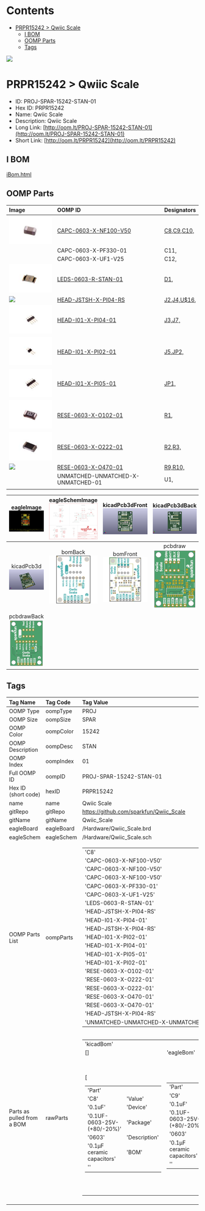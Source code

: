 



Contents
========

* [PRPR15242 > Qwiic Scale](#prpr15242--qwiic-scale)
	* [I BOM](#i-bom)
	* [OOMP Parts](#oomp-parts)
	* [Tags](#tags)
  
![][im]
# PRPR15242 > Qwiic Scale

- ID: PROJ-SPAR-15242-STAN-01
- Hex ID: PRPR15242
- Name: Qwiic Scale
- Description: Qwiic Scale
- Long Link: [http://oom.lt/PROJ-SPAR-15242-STAN-01](http://oom.lt/PROJ-SPAR-15242-STAN-01)
- Short Link: [http://oom.lt/PRPR15242](http://oom.lt/PRPR15242)

## I BOM
  
[iBom.html](https://htmlpreview.github.io/?https://github.com/oomlout/oomlout_OOMP_projects_V2/blob/main/PROJ/SPAR/15242/STAN/01/ibom.html)
## OOMP Parts
  

|Image|OOMP ID|Designators|
| :--- | :--- | :--- |
|[![](https://raw.githubusercontent.com/oomlout/oomlout_OOMP_parts_V2/main/CAPC/0603/X/NF100/V50/image_140.jpg)](https://github.com/oomlout/oomlout_OOMP_parts_V2/tree/main/CAPC/0603/X/NF100/V50/)|[CAPC-0603-X-NF100-V50](https://github.com/oomlout/oomlout_OOMP_parts_V2/tree/main/CAPC/0603/X/NF100/V50/)|[C8,C9,C10,](https://github.com/oomlout/oomlout_OOMP_parts_V2/tree/main/CAPC/0603/X/NF100/V50/)|
|![]()|CAPC-0603-X-PF330-01|C11,|
|![]()|CAPC-0603-X-UF1-V25|C12,|
|[![](https://raw.githubusercontent.com/oomlout/oomlout_OOMP_parts_V2/main/LEDS/0603/R/STAN/01/image_140.jpg)](https://github.com/oomlout/oomlout_OOMP_parts_V2/tree/main/LEDS/0603/R/STAN/01/)|[LEDS-0603-R-STAN-01](https://github.com/oomlout/oomlout_OOMP_parts_V2/tree/main/LEDS/0603/R/STAN/01/)|[D1,](https://github.com/oomlout/oomlout_OOMP_parts_V2/tree/main/LEDS/0603/R/STAN/01/)|
|[![](https://raw.githubusercontent.com/oomlout/oomlout_OOMP_parts_V2/main/HEAD/JSTSH/X/PI04/RS/image_140.jpg)](https://github.com/oomlout/oomlout_OOMP_parts_V2/tree/main/HEAD/JSTSH/X/PI04/RS/)|[HEAD-JSTSH-X-PI04-RS](https://github.com/oomlout/oomlout_OOMP_parts_V2/tree/main/HEAD/JSTSH/X/PI04/RS/)|[J2,J4,U$16,](https://github.com/oomlout/oomlout_OOMP_parts_V2/tree/main/HEAD/JSTSH/X/PI04/RS/)|
|[![](https://raw.githubusercontent.com/oomlout/oomlout_OOMP_parts_V2/main/HEAD/I01/X/PI04/01/image_140.jpg)](https://github.com/oomlout/oomlout_OOMP_parts_V2/tree/main/HEAD/I01/X/PI04/01/)|[HEAD-I01-X-PI04-01](https://github.com/oomlout/oomlout_OOMP_parts_V2/tree/main/HEAD/I01/X/PI04/01/)|[J3,J7,](https://github.com/oomlout/oomlout_OOMP_parts_V2/tree/main/HEAD/I01/X/PI04/01/)|
|[![](https://raw.githubusercontent.com/oomlout/oomlout_OOMP_parts_V2/main/HEAD/I01/X/PI02/01/image_140.jpg)](https://github.com/oomlout/oomlout_OOMP_parts_V2/tree/main/HEAD/I01/X/PI02/01/)|[HEAD-I01-X-PI02-01](https://github.com/oomlout/oomlout_OOMP_parts_V2/tree/main/HEAD/I01/X/PI02/01/)|[J5,JP2,](https://github.com/oomlout/oomlout_OOMP_parts_V2/tree/main/HEAD/I01/X/PI02/01/)|
|[![](https://raw.githubusercontent.com/oomlout/oomlout_OOMP_parts_V2/main/HEAD/I01/X/PI05/01/image_140.jpg)](https://github.com/oomlout/oomlout_OOMP_parts_V2/tree/main/HEAD/I01/X/PI05/01/)|[HEAD-I01-X-PI05-01](https://github.com/oomlout/oomlout_OOMP_parts_V2/tree/main/HEAD/I01/X/PI05/01/)|[JP1,](https://github.com/oomlout/oomlout_OOMP_parts_V2/tree/main/HEAD/I01/X/PI05/01/)|
|[![](https://raw.githubusercontent.com/oomlout/oomlout_OOMP_parts_V2/main/RESE/0603/X/O102/01/image_140.jpg)](https://github.com/oomlout/oomlout_OOMP_parts_V2/tree/main/RESE/0603/X/O102/01/)|[RESE-0603-X-O102-01](https://github.com/oomlout/oomlout_OOMP_parts_V2/tree/main/RESE/0603/X/O102/01/)|[R1,](https://github.com/oomlout/oomlout_OOMP_parts_V2/tree/main/RESE/0603/X/O102/01/)|
|[![](https://raw.githubusercontent.com/oomlout/oomlout_OOMP_parts_V2/main/RESE/0603/X/O222/01/image_140.jpg)](https://github.com/oomlout/oomlout_OOMP_parts_V2/tree/main/RESE/0603/X/O222/01/)|[RESE-0603-X-O222-01](https://github.com/oomlout/oomlout_OOMP_parts_V2/tree/main/RESE/0603/X/O222/01/)|[R2,R3,](https://github.com/oomlout/oomlout_OOMP_parts_V2/tree/main/RESE/0603/X/O222/01/)|
|[![](https://raw.githubusercontent.com/oomlout/oomlout_OOMP_parts_V2/main/RESE/0603/X/O470/01/image_140.jpg)](https://github.com/oomlout/oomlout_OOMP_parts_V2/tree/main/RESE/0603/X/O470/01/)|[RESE-0603-X-O470-01](https://github.com/oomlout/oomlout_OOMP_parts_V2/tree/main/RESE/0603/X/O470/01/)|[R9,R10,](https://github.com/oomlout/oomlout_OOMP_parts_V2/tree/main/RESE/0603/X/O470/01/)|
|![]()|UNMATCHED-UNMATCHED-X-UNMATCHED-01|U1,|
||||
  

|eagleImage<br>[![](https://raw.githubusercontent.com/oomlout/oomlout_OOMP_projects_V2/main/PROJ/SPAR/15242/STAN/01/eagleImage_140.png)](https://github.com/oomlout/oomlout_OOMP_projects_V2/tree/main/PROJ/SPAR/15242/STAN/01/eagleImage.png)|eagleSchemImage<br>[![](https://raw.githubusercontent.com/oomlout/oomlout_OOMP_projects_V2/main/PROJ/SPAR/15242/STAN/01/eagleSchemImage_140.png)](https://github.com/oomlout/oomlout_OOMP_projects_V2/tree/main/PROJ/SPAR/15242/STAN/01/eagleSchemImage.png)|kicadPcb3dFront<br>[![](https://raw.githubusercontent.com/oomlout/oomlout_OOMP_projects_V2/main/PROJ/SPAR/15242/STAN/01/kicadPcb3dFront_140.png)](https://github.com/oomlout/oomlout_OOMP_projects_V2/tree/main/PROJ/SPAR/15242/STAN/01/kicadPcb3dFront.png)|kicadPcb3dBack<br>[![](https://raw.githubusercontent.com/oomlout/oomlout_OOMP_projects_V2/main/PROJ/SPAR/15242/STAN/01/kicadPcb3dBack_140.png)](https://github.com/oomlout/oomlout_OOMP_projects_V2/tree/main/PROJ/SPAR/15242/STAN/01/kicadPcb3dBack.png)|
| :---: | :---: | :---: | :---: |
|kicadPcb3d<br>[![](https://raw.githubusercontent.com/oomlout/oomlout_OOMP_projects_V2/main/PROJ/SPAR/15242/STAN/01/kicadPcb3d_140.png)](https://github.com/oomlout/oomlout_OOMP_projects_V2/tree/main/PROJ/SPAR/15242/STAN/01/kicadPcb3d.png)|bomBack<br>[![](https://raw.githubusercontent.com/oomlout/oomlout_OOMP_projects_V2/main/PROJ/SPAR/15242/STAN/01/bomBack_140.png)](https://github.com/oomlout/oomlout_OOMP_projects_V2/tree/main/PROJ/SPAR/15242/STAN/01/bomBack.png)|bomFront<br>[![](https://raw.githubusercontent.com/oomlout/oomlout_OOMP_projects_V2/main/PROJ/SPAR/15242/STAN/01/bomFront_140.png)](https://github.com/oomlout/oomlout_OOMP_projects_V2/tree/main/PROJ/SPAR/15242/STAN/01/bomFront.png)|pcbdraw<br>[![](https://raw.githubusercontent.com/oomlout/oomlout_OOMP_projects_V2/main/PROJ/SPAR/15242/STAN/01/pcbdraw_140.png)](https://github.com/oomlout/oomlout_OOMP_projects_V2/tree/main/PROJ/SPAR/15242/STAN/01/pcbdraw.svg)|
|pcbdrawBack<br>[![](https://raw.githubusercontent.com/oomlout/oomlout_OOMP_projects_V2/main/PROJ/SPAR/15242/STAN/01/pcbdrawBack_140.png)](https://github.com/oomlout/oomlout_OOMP_projects_V2/tree/main/PROJ/SPAR/15242/STAN/01/pcbdrawBack.svg)||||

## Tags
  

|Tag Name|Tag Code|Tag Value|
| :--- | :--- | :--- |
|OOMP Type|oompType|PROJ|
|OOMP Size|oompSize|SPAR|
|OOMP Color|oompColor|15242|
|OOMP Description|oompDesc|STAN|
|OOMP Index|oompIndex|01|
|Full OOMP ID|oompID|PROJ-SPAR-15242-STAN-01|
|Hex ID (short code)|hexID|PRPR15242|
|name|name|Qwiic Scale|
|gitRepo|gitRepo|https://github.com/sparkfun/Qwiic_Scale|
|gitName|gitName|Qwiic_Scale|
|eagleBoard|eagleBoard|/Hardware/Qwiic_Scale.brd|
|eagleSchem|eagleSchem|/Hardware/Qwiic_Scale.sch|
|OOMP Parts List|oompParts|<table><tr><td>'C8'</td></tr><tr><td> 'CAPC-0603-X-NF100-V50'</td><td> 'C9'</td></tr><tr><td> 'CAPC-0603-X-NF100-V50'</td><td> 'C10'</td></tr><tr><td> 'CAPC-0603-X-NF100-V50'</td><td> 'C11'</td></tr><tr><td> 'CAPC-0603-X-PF330-01'</td><td> 'C12'</td></tr><tr><td> 'CAPC-0603-X-UF1-V25'</td><td> 'D1'</td></tr><tr><td> 'LEDS-0603-R-STAN-01'</td><td> 'J2'</td></tr><tr><td> 'HEAD-JSTSH-X-PI04-RS'</td><td> 'J3'</td></tr><tr><td> 'HEAD-I01-X-PI04-01'</td><td> 'J4'</td></tr><tr><td> 'HEAD-JSTSH-X-PI04-RS'</td><td> 'J5'</td></tr><tr><td> 'HEAD-I01-X-PI02-01'</td><td> 'J7'</td></tr><tr><td> 'HEAD-I01-X-PI04-01'</td><td> 'JP1'</td></tr><tr><td> 'HEAD-I01-X-PI05-01'</td><td> 'JP2'</td></tr><tr><td> 'HEAD-I01-X-PI02-01'</td><td> 'R1'</td></tr><tr><td> 'RESE-0603-X-O102-01'</td><td> 'R2'</td></tr><tr><td> 'RESE-0603-X-O222-01'</td><td> 'R3'</td></tr><tr><td> 'RESE-0603-X-O222-01'</td><td> 'R9'</td></tr><tr><td> 'RESE-0603-X-O470-01'</td><td> 'R10'</td></tr><tr><td> 'RESE-0603-X-O470-01'</td><td> 'U$16'</td></tr><tr><td> 'HEAD-JSTSH-X-PI04-RS'</td><td> 'U1'</td></tr><tr><td> 'UNMATCHED-UNMATCHED-X-UNMATCHED-01'</td></tr></table>|
|Parts as pulled from a BOM|rawParts|<table><tr><td>'kicadBom'</td></tr><tr><td> []</td><td> 'eagleBom'</td></tr><tr><td> [<table><tr><td>'Part'</td></tr><tr><td> 'C8'</td><td> 'Value'</td></tr><tr><td> '0.1uF'</td><td> 'Device'</td></tr><tr><td> '0.1UF-0603-25V-(+80/-20%)'</td><td> 'Package'</td></tr><tr><td> '0603'</td><td> 'Description'</td></tr><tr><td> '0.1µF ceramic capacitors'</td><td> 'BOM'</td></tr><tr><td> ''</td></tr></table></td><td> <table><tr><td>'Part'</td></tr><tr><td> 'C9'</td><td> 'Value'</td></tr><tr><td> '0.1uF'</td><td> 'Device'</td></tr><tr><td> '0.1UF-0603-25V-(+80/-20%)'</td><td> 'Package'</td></tr><tr><td> '0603'</td><td> 'Description'</td></tr><tr><td> '0.1µF ceramic capacitors'</td><td> 'BOM'</td></tr><tr><td> ''</td></tr></table></td><td> <table><tr><td>'Part'</td></tr><tr><td> 'C10'</td><td> 'Value'</td></tr><tr><td> '0.1uF'</td><td> 'Device'</td></tr><tr><td> '0.1UF-0603-25V-(+80/-20%)'</td><td> 'Package'</td></tr><tr><td> '0603'</td><td> 'Description'</td></tr><tr><td> '0.1µF ceramic capacitors'</td><td> 'BOM'</td></tr><tr><td> ''</td></tr></table></td><td> <table><tr><td>'Part'</td></tr><tr><td> 'C11'</td><td> 'Value'</td></tr><tr><td> '330pF'</td><td> 'Device'</td></tr><tr><td> '330PF-0603-50V-5%'</td><td> 'Package'</td></tr><tr><td> '0603'</td><td> 'Description'</td></tr><tr><td> '330pF/0.33nF ceramic capacitors'</td><td> 'BOM'</td></tr><tr><td> ''</td></tr></table></td><td> <table><tr><td>'Part'</td></tr><tr><td> 'C12'</td><td> 'Value'</td></tr><tr><td> '1.0uF'</td><td> 'Device'</td></tr><tr><td> '1.0UF-0603-16V-10%'</td><td> 'Package'</td></tr><tr><td> '0603'</td><td> 'Description'</td></tr><tr><td> '1µF ceramic capacitors'</td><td> 'BOM'</td></tr><tr><td> ''</td></tr></table></td><td> <table><tr><td>'Part'</td></tr><tr><td> 'D1'</td><td> 'Value'</td></tr><tr><td> 'RED'</td><td> 'Device'</td></tr><tr><td> 'LED-RED0603'</td><td> 'Package'</td></tr><tr><td> 'LED-0603'</td><td> 'Description'</td></tr><tr><td> 'Red SMD LED'</td><td> 'BOM'</td></tr><tr><td> ''</td></tr></table></td><td> <table><tr><td>'Part'</td></tr><tr><td> 'FRAME1'</td><td> 'Value'</td></tr><tr><td> 'FRAME-LETTER'</td><td> 'Device'</td></tr><tr><td> 'FRAME-LETTER'</td><td> 'Package'</td></tr><tr><td> 'CREATIVE_COMMONS'</td><td> 'Description'</td></tr><tr><td> 'Schematic Frame - Letter'</td><td> 'BOM'</td></tr><tr><td> ''</td></tr></table></td><td> <table><tr><td>'Part'</td></tr><tr><td> 'J1'</td><td> 'Value'</td></tr><tr><td> 'CAP'</td><td> 'Device'</td></tr><tr><td> 'JUMPER-SMT_2_NC_TRACE_SILK'</td><td> 'Package'</td></tr><tr><td> 'SMT-JUMPER_2_NC_TRACE_SILK'</td><td> 'Description'</td></tr><tr><td> 'Normally closed trace jumper'</td><td> 'BOM'</td></tr><tr><td> ''</td></tr></table></td><td> <table><tr><td>'Part'</td></tr><tr><td> 'J2'</td><td> 'Value'</td></tr><tr><td> 'Qwiic'</td><td> 'Device'</td></tr><tr><td> 'I2C_STANDARDQWIIC'</td><td> 'Package'</td></tr><tr><td> 'JST04_1MM_RA'</td><td> 'Description'</td></tr><tr><td> 'SparkFun I2C Standard Pinout Header'</td><td> 'BOM'</td></tr><tr><td> ''</td></tr></table></td><td> <table><tr><td>'Part'</td></tr><tr><td> 'J3'</td><td> 'Value'</td></tr><tr><td> 'PTH'</td><td> 'Device'</td></tr><tr><td> 'I2C_STANDARD_NO_SILK'</td><td> 'Package'</td></tr><tr><td> '1X04_NO_SILK'</td><td> 'Description'</td></tr><tr><td> 'SparkFun I2C Standard Pinout Header'</td><td> 'BOM'</td></tr><tr><td> ''</td></tr></table></td><td> <table><tr><td>'Part'</td></tr><tr><td> 'J4'</td><td> 'Value'</td></tr><tr><td> 'Qwiic'</td><td> 'Device'</td></tr><tr><td> 'I2C_STANDARDQWIIC'</td><td> 'Package'</td></tr><tr><td> 'JST04_1MM_RA'</td><td> 'Description'</td></tr><tr><td> 'SparkFun I2C Standard Pinout Header'</td><td> 'BOM'</td></tr><tr><td> ''</td></tr></table></td><td> <table><tr><td>'Part'</td></tr><tr><td> 'J5'</td><td> 'Value'</td></tr><tr><td> ''</td><td> 'Device'</td></tr><tr><td> 'CONN_021X02_NO_SILK'</td><td> 'Package'</td></tr><tr><td> '1X02_NO_SILK'</td><td> 'Description'</td></tr><tr><td> 'Multi connection point. Often used as Generic Header-pin footprint for 0.1 inch spaced/style header connections'</td><td> 'BOM'</td></tr><tr><td> ''</td></tr></table></td><td> <table><tr><td>'Part'</td></tr><tr><td> 'J7'</td><td> 'Value'</td></tr><tr><td> 'Spring Terminal'</td><td> 'Device'</td></tr><tr><td> 'CONN_04SPRING'</td><td> 'Package'</td></tr><tr><td> '1X04_SPRING_TERMINAL'</td><td> 'Description'</td></tr><tr><td> 'Multi connection point. Often used as Generic Header-pin footprint for 0.1 inch spaced/style header connections'</td><td> 'BOM'</td></tr><tr><td> ''</td></tr></table></td><td> <table><tr><td>'Part'</td></tr><tr><td> 'JP1'</td><td> 'Value'</td></tr><tr><td> ''</td><td> 'Device'</td></tr><tr><td> 'CONN_05NO_SILK'</td><td> 'Package'</td></tr><tr><td> '1X05_NO_SILK'</td><td> 'Description'</td></tr><tr><td> 'Multi connection point. Often used as Generic Header-pin footprint for 0.1 inch spaced/style header connections'</td><td> 'BOM'</td></tr><tr><td> ''</td></tr></table></td><td> <table><tr><td>'Part'</td></tr><tr><td> 'JP2'</td><td> 'Value'</td></tr><tr><td> ''</td><td> 'Device'</td></tr><tr><td> 'CONN_021X02_NO_SILK'</td><td> 'Package'</td></tr><tr><td> '1X02_NO_SILK'</td><td> 'Description'</td></tr><tr><td> 'Multi connection point. Often used as Generic Header-pin footprint for 0.1 inch spaced/style header connections'</td><td> 'BOM'</td></tr><tr><td> ''</td></tr></table></td><td> <table><tr><td>'Part'</td></tr><tr><td> 'JP3'</td><td> 'Value'</td></tr><tr><td> 'I2C'</td><td> 'Device'</td></tr><tr><td> 'JUMPER-SMT_3_2-NC_TRACE_SILK'</td><td> 'Package'</td></tr><tr><td> 'SMT-JUMPER_3_2-NC_TRACE_SILK'</td><td> 'Description'</td></tr><tr><td> 'Normally closed trace jumper (2 of 2 connections)'</td><td> 'BOM'</td></tr><tr><td> ''</td></tr></table></td><td> <table><tr><td>'Part'</td></tr><tr><td> 'JP21'</td><td> 'Value'</td></tr><tr><td> 'FIDUCIALUFIDUCIAL'</td><td> 'Device'</td></tr><tr><td> 'FIDUCIALUFIDUCIAL'</td><td> 'Package'</td></tr><tr><td> 'MICRO-FIDUCIAL'</td><td> 'Description'</td></tr><tr><td> 'Fiducial Alignment Points'</td><td> 'BOM'</td></tr><tr><td> ''</td></tr></table></td><td> <table><tr><td>'Part'</td></tr><tr><td> 'JP31'</td><td> 'Value'</td></tr><tr><td> 'STAND-OFF'</td><td> 'Device'</td></tr><tr><td> 'STAND-OFF'</td><td> 'Package'</td></tr><tr><td> 'STAND-OFF'</td><td> 'Description'</td></tr><tr><td> 'Stand Off'</td><td> 'BOM'</td></tr><tr><td> ''</td></tr></table></td><td> <table><tr><td>'Part'</td></tr><tr><td> 'JP41'</td><td> 'Value'</td></tr><tr><td> 'STAND-OFF'</td><td> 'Device'</td></tr><tr><td> 'STAND-OFF'</td><td> 'Package'</td></tr><tr><td> 'STAND-OFF'</td><td> 'Description'</td></tr><tr><td> 'Stand Off'</td><td> 'BOM'</td></tr><tr><td> ''</td></tr></table></td><td> <table><tr><td>'Part'</td></tr><tr><td> 'JP61'</td><td> 'Value'</td></tr><tr><td> 'FIDUCIALUFIDUCIAL'</td><td> 'Device'</td></tr><tr><td> 'FIDUCIALUFIDUCIAL'</td><td> 'Package'</td></tr><tr><td> 'MICRO-FIDUCIAL'</td><td> 'Description'</td></tr><tr><td> 'Fiducial Alignment Points'</td><td> 'BOM'</td></tr><tr><td> ''</td></tr></table></td><td> <table><tr><td>'Part'</td></tr><tr><td> 'JP71'</td><td> 'Value'</td></tr><tr><td> 'FIDUCIALUFIDUCIAL'</td><td> 'Device'</td></tr><tr><td> 'FIDUCIALUFIDUCIAL'</td><td> 'Package'</td></tr><tr><td> 'MICRO-FIDUCIAL'</td><td> 'Description'</td></tr><tr><td> 'Fiducial Alignment Points'</td><td> 'BOM'</td></tr><tr><td> ''</td></tr></table></td><td> <table><tr><td>'Part'</td></tr><tr><td> 'JP81'</td><td> 'Value'</td></tr><tr><td> 'FIDUCIALUFIDUCIAL'</td><td> 'Device'</td></tr><tr><td> 'FIDUCIALUFIDUCIAL'</td><td> 'Package'</td></tr><tr><td> 'MICRO-FIDUCIAL'</td><td> 'Description'</td></tr><tr><td> 'Fiducial Alignment Points'</td><td> 'BOM'</td></tr><tr><td> ''</td></tr></table></td><td> <table><tr><td>'Part'</td></tr><tr><td> 'JP91'</td><td> 'Value'</td></tr><tr><td> 'STAND-OFF'</td><td> 'Device'</td></tr><tr><td> 'STAND-OFF'</td><td> 'Package'</td></tr><tr><td> 'STAND-OFF'</td><td> 'Description'</td></tr><tr><td> 'Stand Off'</td><td> 'BOM'</td></tr><tr><td> ''</td></tr></table></td><td> <table><tr><td>'Part'</td></tr><tr><td> 'JP101'</td><td> 'Value'</td></tr><tr><td> 'STAND-OFF'</td><td> 'Device'</td></tr><tr><td> 'STAND-OFF'</td><td> 'Package'</td></tr><tr><td> 'STAND-OFF'</td><td> 'Description'</td></tr><tr><td> 'Stand Off'</td><td> 'BOM'</td></tr><tr><td> ''</td></tr></table></td><td> <table><tr><td>'Part'</td></tr><tr><td> 'LOGO1'</td><td> 'Value'</td></tr><tr><td> 'OSHW-LOGOMINI'</td><td> 'Device'</td></tr><tr><td> 'OSHW-LOGOMINI'</td><td> 'Package'</td></tr><tr><td> 'OSHW-LOGO-MINI'</td><td> 'Description'</td></tr><tr><td> 'Open-Source Hardware (OSHW) Logo'</td><td> 'BOM'</td></tr><tr><td> ''</td></tr></table></td><td> <table><tr><td>'Part'</td></tr><tr><td> 'LOGO2'</td><td> 'Value'</td></tr><tr><td> 'SFE_LOGO_NAME_FLAME.1_INCH'</td><td> 'Device'</td></tr><tr><td> 'SFE_LOGO_NAME_FLAME.1_INCH'</td><td> 'Package'</td></tr><tr><td> 'SFE_LOGO_NAME_FLAME_.1'</td><td> 'Description'</td></tr><tr><td> 'SparkFun Font Logo w/ Flame'</td><td> 'BOM'</td></tr><tr><td> ''</td></tr></table></td><td> <table><tr><td>'Part'</td></tr><tr><td> 'R1'</td><td> 'Value'</td></tr><tr><td> '1k'</td><td> 'Device'</td></tr><tr><td> '1KOHM-0603-1/10W-1%'</td><td> 'Package'</td></tr><tr><td> '0603'</td><td> 'Description'</td></tr><tr><td> '1kΩ resistor'</td><td> 'BOM'</td></tr><tr><td> ''</td></tr></table></td><td> <table><tr><td>'Part'</td></tr><tr><td> 'R2'</td><td> 'Value'</td></tr><tr><td> '2.2k'</td><td> 'Device'</td></tr><tr><td> '2.2KOHM-0603-1/10W-1%'</td><td> 'Package'</td></tr><tr><td> '0603'</td><td> 'Description'</td></tr><tr><td> '2.2kΩ resistor'</td><td> 'BOM'</td></tr><tr><td> ''</td></tr></table></td><td> <table><tr><td>'Part'</td></tr><tr><td> 'R3'</td><td> 'Value'</td></tr><tr><td> '2.2k'</td><td> 'Device'</td></tr><tr><td> '2.2KOHM-0603-1/10W-1%'</td><td> 'Package'</td></tr><tr><td> '0603'</td><td> 'Description'</td></tr><tr><td> '2.2kΩ resistor'</td><td> 'BOM'</td></tr><tr><td> ''</td></tr></table></td><td> <table><tr><td>'Part'</td></tr><tr><td> 'R9'</td><td> 'Value'</td></tr><tr><td> '47'</td><td> 'Device'</td></tr><tr><td> '47OHM-0603-1/10W-1%'</td><td> 'Package'</td></tr><tr><td> '0603'</td><td> 'Description'</td></tr><tr><td> '47Ω resistor'</td><td> 'BOM'</td></tr><tr><td> ''</td></tr></table></td><td> <table><tr><td>'Part'</td></tr><tr><td> 'R10'</td><td> 'Value'</td></tr><tr><td> '47'</td><td> 'Device'</td></tr><tr><td> '47OHM-0603-1/10W-1%'</td><td> 'Package'</td></tr><tr><td> '0603'</td><td> 'Description'</td></tr><tr><td> '47Ω resistor'</td><td> 'BOM'</td></tr><tr><td> ''</td></tr></table></td><td> <table><tr><td>'Part'</td></tr><tr><td> 'U$16'</td><td> 'Value'</td></tr><tr><td> 'QWIIC_LOGO_7MM'</td><td> 'Device'</td></tr><tr><td> 'QWIIC_LOGO_7MM'</td><td> 'Package'</td></tr><tr><td> 'QWIIC_7MM'</td><td> 'Description'</td></tr><tr><td> 'Qwiic Logos for placement on schematic and PCB. The 5.5mm silk logo is best for placing next to Qwiic connector.'</td><td> 'BOM'</td></tr><tr><td> ''</td></tr></table></td><td> <table><tr><td>'Part'</td></tr><tr><td> 'U1'</td><td> 'Value'</td></tr><tr><td> 'NAU7802'</td><td> 'Device'</td></tr><tr><td> 'NAU7802SOIC'</td><td> 'Package'</td></tr><tr><td> 'SO16'</td><td> 'Description'</td></tr><tr><td> '24-bit load cell conversion IC with I2C interface in SOIC-16 package. Similar to HX711 but with true I2C interface.'</td><td> 'BOM'</td></tr><tr><td> ''</td></tr></table>]</td></tr></table>|
||||



[im]: kicadPcb3d_450.png
